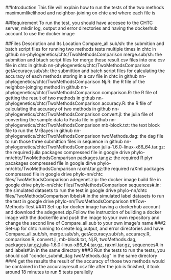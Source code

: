 ##Introduction
This file will  explain how to run the tests of the two methods maximumlikelihood and neighbor-joining on chtc and where each file is

##Requirement
To run the test, you should have accesee to the CHTC server, mkdir log, output and error directories and
having the dockerhub account to use the docker image

##Files Description and Its Location
Compare_all.sub/sh: the submition and batch script files for running two methods tests multiple times in chtc in github nn-phylogenetics/chtc/TwoMethodsComparison
merge.sub/sh: the submition and btach script files for merge those result csv files into one csv file in chtc in github nn-phylogenetics/chtc/TwoMethodsComparison
getAccuracy.sub/sh: the submittion and batch script files for calculating the accuracy of each methods storing in a csv file in chtc in github nn-phylogenetics/chtc/TwoMethodsComparison
Nj.R: the R file of the neighbor-joinging method in github nn-phylogenetics/chtc/TwoMethodsComparison
comparison.R: the R file of getting the result of two methods in github nn-phylogenetics/chtc/TwoMethodsComparison
accuracy.R: the R file of calculating the accuracy of two methods in github nn-phylogenetics/chtc/TwoMethodsComparison
convert.jl: the julia file of converting the sample data to Fasta file in github nn-phylogenetics/chtc/TwoMethodsComparison
mb-block.txt: the text block file to run the MrBayes in github nn-phylogenetics/chtc/TwoMethodsComparison
twoMethods.dag: the dag file to run those three submittion files in sequence in github nn-phylogenetics/chtc/TwoMethodsComparison
julia-1.6.0-linux-x86_64.tar.gz: the required julia packages compressed file in google drive phylo-nn/chtc/TwoMethodsComparison
packages.tar.gz: the required R plyr pacakages compressed file in google dirve phylo-nn/chtc/TwoMethodsComparison
raxml.tar.gz:the required raXml packages compressed file in google drive phylo-nn/chtc files/TwoMethodsComparison
adegenet.zip: the docker image build file in google drive phylo-nn/chtc files/TwoMethodsComparison
sequences#.in: the  simulated datasets to run the test in google drive phylo-nn/chtc files/TwoMethodsComparison
lbbels#.in:the simulated label datasets to run the test in google drive phylo-nn/TwoMethodsComparison
##Tow-Methods-Test
###1 Set-up for docker image
having a dockerhub account and download the adegenet.zip.Follow the instruction of building a docker image with the dockerfile and push the image to your own repository
and change the second line of Compare_all.sub to your own image's name
###2 Set-up for chtc running
to create log,output, and error directories and have Compare_all.sub/sh, merge.sub/sh, getAccuracy.sub/sh, accuracy.R, comparison.R, convert.jl, mb-block.txt, Nj.R,
twoMethods.dag, packages.tar.gz,julia-1.6.0-linux-x86_64.tar.gz, raxml.tar.gz, sequences#.in and labels#.in in the same directory
###3 Run the tests
to run the tests, you should call "condor_submit_dag twoMethods.dag" in the same directory
###4 get the results
the result of the accuracy of those two methods would be contained in the accuracyresult.csv file after the job is finished, it took around 18 minutes to run 5 tests parallelly
